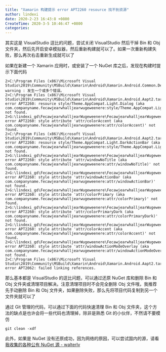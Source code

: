 ```yaml
---
title: "Xamarin 构建提示 error APT2260 resource 找不到资源"
author: lindexi
date: 2020-2-23 16:43:8 +0800
CreateTime: 2020-3-5 10:46:47 +0800
categories: 
---
```


其实这是 VisualStudio 逗比的问题，尝试关闭 VisualStudio 然后干掉 Bin 和 Obj 文件夹，然后先开启安卓模拟器，然后重新构建就可以了。如果一次重新构建失败，那么再次右击重新生成就可以了

<!--more-->


<!-- 发布 -->

如果在新建一个 Xamarin 应用时，或安装了一个 NuGet 库之后，发现在构建时提示下面代码

```
2>C:\Program Files (x86)\Microsoft Visual Studio\2019\Community\MSBuild\Xamarin\Android\Xamarin.Android.Common.Debugging.targets(420,2): warning : 发生一个或多个错误。
2>C:\Program Files (x86)\Microsoft Visual Studio\2019\Community\MSBuild\Xamarin\Android\Xamarin.Android.Aapt2.targets(155,3): error APT2260: resource style/Theme.AppCompat.Light.Dialog (aka com.companyname.fecawjearwhalljearwugeweenere:style/Theme.AppCompat.Light.Dialog) not found.
2>G:\lindexi_gd\FecawjearwhalljearWugeweenere\FecawjearwhalljearWugeweenere\FecawjearwhalljearWugeweenere.Android\Resources\values\styles.xml(4): error APT2260: style attribute 'attr/colorAccent (aka com.companyname.fecawjearwhalljearwugeweenere:attr/colorAccent)' not found.
2>C:\Program Files (x86)\Microsoft Visual Studio\2019\Community\MSBuild\Xamarin\Android\Xamarin.Android.Aapt2.targets(155,3): error APT2260: resource style/Theme.AppCompat.Light.DarkActionBar (aka com.companyname.fecawjearwhalljearwugeweenere:style/Theme.AppCompat.Light.DarkActionBar) not found.
2>G:\lindexi_gd\FecawjearwhalljearWugeweenere\FecawjearwhalljearWugeweenere\FecawjearwhalljearWugeweenere.Android\Resources\values\styles.xml(2): error APT2260: style attribute 'attr/windowNoTitle (aka com.companyname.fecawjearwhalljearwugeweenere:attr/windowNoTitle)' not found.
2>G:\lindexi_gd\FecawjearwhalljearWugeweenere\FecawjearwhalljearWugeweenere\FecawjearwhalljearWugeweenere.Android\Resources\values\styles.xml(2): error APT2260: style attribute 'attr/windowActionBar (aka com.companyname.fecawjearwhalljearwugeweenere:attr/windowActionBar)' not found.
2>G:\lindexi_gd\FecawjearwhalljearWugeweenere\FecawjearwhalljearWugeweenere\FecawjearwhalljearWugeweenere.Android\Resources\values\styles.xml(2): error APT2260: style attribute 'attr/colorPrimary (aka com.companyname.fecawjearwhalljearwugeweenere:attr/colorPrimary)' not found.
2>G:\lindexi_gd\FecawjearwhalljearWugeweenere\FecawjearwhalljearWugeweenere\FecawjearwhalljearWugeweenere.Android\Resources\values\styles.xml(2): error APT2260: style attribute 'attr/colorPrimaryDark (aka com.companyname.fecawjearwhalljearwugeweenere:attr/colorPrimaryDark)' not found.
2>G:\lindexi_gd\FecawjearwhalljearWugeweenere\FecawjearwhalljearWugeweenere\FecawjearwhalljearWugeweenere.Android\Resources\values\styles.xml(3): error APT2260: style attribute 'attr/colorAccent (aka com.companyname.fecawjearwhalljearwugeweenere:attr/colorAccent)' not found.
2>G:\lindexi_gd\FecawjearwhalljearWugeweenere\FecawjearwhalljearWugeweenere\FecawjearwhalljearWugeweenere.Android\Resources\values\styles.xml(4): error APT2260: style attribute 'attr/windowActionModeOverlay (aka com.companyname.fecawjearwhalljearwugeweenere:attr/windowActionModeOverlay)' not found.
2>C:\Program Files (x86)\Microsoft Visual Studio\2019\Community\MSBuild\Xamarin\Android\Xamarin.Android.Aapt2.targets(155,3): error APT2062: failed linking references.
```

那么基本都是 VisualStudio 的逗比问题，可以通过还原 NuGet 库和删除 Bin 和 Obj 文件夹或清理项目解决。注意清理项目时不会完全删除 Obj 文件哦，我推荐先手动删除 Bin 和 Obj 文件夹，如果删除失败，那么先将项目代码复制到另一个文件夹就可以了

通过 Git 管理的代码，可以通过下面的代码快速清理 Bin 和 Obj 文件夹，这个方法的缺点是也许会将一些代码也清理掉，除非是熟悉 Git 的小伙伴，不然请不要模仿

```
git clean -xdf
```

此外，如果是 NuGet 没有还原成功，因为网络的原因，可以尝试国内的源，请看 [我收集的各种公有 NuGet 源 - walterlv](https://blog.walterlv.com/post/public-nuget-sources.html)

